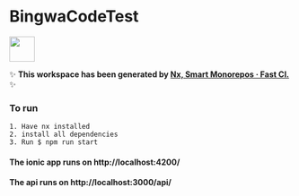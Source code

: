 # BingwaCodeTest

<a alt="Nx logo" href="https://nx.dev" target="_blank" rel="noreferrer"><img src="https://raw.githubusercontent.com/nrwl/nx/master/images/nx-logo.png" width="45"></a>

✨ **This workspace has been generated by [Nx, Smart Monorepos · Fast CI.](https://nx.dev)** ✨

### To run

    1. Have nx installed
    2. install all dependencies
    3. Run $ npm run start

#### The ionic app runs on http://localhost:4200/

#### The api runs on http://localhost:3000/api/
